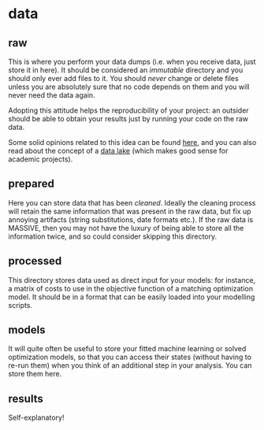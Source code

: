 # data

## raw

This is where you perform your data dumps (i.e. when you receive data, just store it in here). It should be considered an *immutable* directory and you should only ever add files to it. You should *never* change or delete files unless you are absolutely sure that no code depends on them and you will never need the data again.

Adopting this attitude helps the reproducibility of your project: an outsider should be able to obtain your results just by running your code on the raw data.

Some solid opinions related to this idea can be found [here](https://drivendata.github.io/cookiecutter-data-science/#data-is-immutable), and you can also read about the concept of a [data lake](https://en.wikipedia.org/wiki/Data_lake) (which makes good sense for academic projects).

## prepared

Here you can store data that has been *cleaned*. Ideally the cleaning process will retain the same information that was present in the raw data, but fix up annoying artifacts (string substitutions, date formats etc.). If the raw data is MASSIVE, then you may not have the luxury of being able to store all the information twice, and so could consider skipping this directory.

## processed

This directory stores data used as direct input for your models: for instance, a matrix of costs to use in the objective function of a matching optimization model. It should be in a format that can be easily loaded into your modelling scripts.

## models

It will quite often be useful to store your fitted machine learning or solved optimization models, so that you can access their states (without having to re-run them) when you think of an additional step in your analysis. You can store them here.

## results

Self-explanatory!
